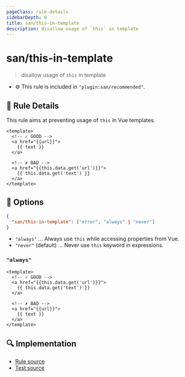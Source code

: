```yaml
---
pageClass: rule-details
sidebarDepth: 0
title: san/this-in-template
description: disallow usage of `this` in template
---
```

# san/this-in-template
> disallow usage of `this` in template

- :gear: This rule is included in `"plugin:san/recommended"`.

## :book: Rule Details

This rule aims at preventing usage of `this` in Vue templates.

<eslint-code-block :rules="{'san/this-in-template': ['error']}">

```vue
<template>
  <!-- ✓ GOOD -->
  <a href="{{url}}">
    {{ text }}
  </a>
  
  <!-- ✗ BAD -->
  <a href="{{this.data.get('url')}}">
    {{ this.data.get('text') }}
  </a>
</template>
```

</eslint-code-block>

## :wrench: Options

```json
{
  "san/this-in-template": ["error", "always" | "never"]
}
```
- `"always"` ... Always use `this` while accessing properties from Vue.
- `"never"` (default) ... Never use `this` keyword in expressions.

### `"always"`

<eslint-code-block :rules="{'san/this-in-template': ['error', 'always']}">

```vue
<template>
  <!-- ✓ GOOD -->
  <a href="{{this.data.get('url')}}">
    {{ this.data.get('text') }}
  </a>
  
  <!-- ✗ BAD -->
  <a href="{{url}}">
    {{ text }}
  </a>
</template>
```

</eslint-code-block>

## :mag: Implementation

- [Rule source](https://github.com/ecomfe/eslint-plugin-san/blob/master/lib/rules/this-in-template.js)
- [Test source](https://github.com/ecomfe/eslint-plugin-san/blob/master/tests/lib/rules/this-in-template.js)
